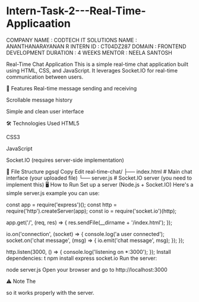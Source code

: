 # Intern-Task-2---Real-Time-Applicaation
COMPANY NAME : CODTECH IT SOLUTIONS
NAME : ANANTHANARAYANAN R
INTERN ID : CT04DZ287
DOMAIN : FRONTEND DEVELOPMENT
DURATION : 4 WEEKS
MENTOR : NEELA SANTOSH

 Real-Time Chat Application
This is a simple real-time chat application built using HTML, CSS, and JavaScript. It leverages Socket.IO for real-time communication between users.

🚀 Features
Real-time message sending and receiving

Scrollable message history

Simple and clean user interface

🛠️ Technologies Used
HTML5

CSS3

JavaScript

Socket.IO (requires server-side implementation)

📁 File Structure
pgsql
Copy
Edit
real-time-chat/
├── index.html              # Main chat interface (your uploaded file)
└── server.js               # Socket.IO server (you need to implement this)
🖥️ How to Run
Set up a server (Node.js + Socket.IO)
Here's a simple server.js example you can use:


const app = require('express')();
const http = require('http').createServer(app);
const io = require('socket.io')(http);

app.get('/', (req, res) => {
    res.sendFile(__dirname + '/index.html');
});

io.on('connection', (socket) => {
    console.log('a user connected');
    socket.on('chat message', (msg) => {
        io.emit('chat message', msg);
    });
});

http.listen(3000, () => {
    console.log('listening on *:3000');
});
Install dependencies:
t
npm install express socket.io
Run the server:


node server.js
Open your browser and go to http://localhost:3000

⚠️ Note
The <script> tag in your HTML uses a local file path for socket.io.js. Replace this with:


<script src="/socket.io/socket.io.js"></script>
so it works properly with the server.
